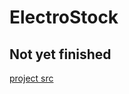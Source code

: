 # ElectroStock

## Not yet finished

[project src](https://www.theodinproject.com/lessons/nodejs-inventory-application)
